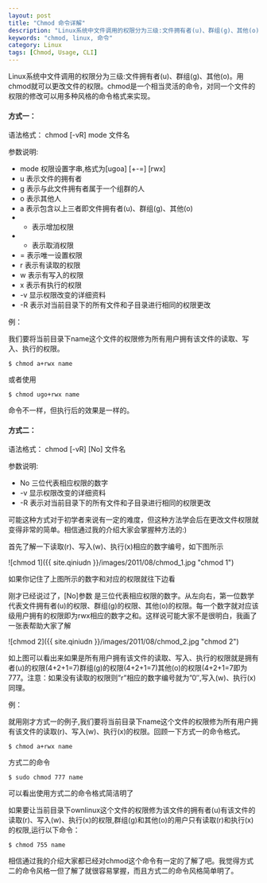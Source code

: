 ```yaml
---
layout: post
title: "Chmod 命令详解"
description: "Linux系统中文件调用的权限分为三级:文件拥有者(u)、群组(g)、其他(o)。用chmod就可以更改文件的权限。"
keywords: "chmod, linux, 命令"
category: Linux
tags: [Chmod, Usage, CLI]
---
```


Linux系统中文件调用的权限分为三级:文件拥有者(u)、群组(g)、其他(o)。用chmod就可以更改文件的权限。chmod是一个相当灵活的命令，对同一个文件的权限的修改可以用多种风格的命令格式来实现。

#### 方式一：

语法格式： chmod [-vR] mode 文件名

参数说明:

<!-- more -->
- mode 权限设置字串,格式为[ugoa] [+-=] [rwx]
- u 表示文件的拥有者
- g 表示与此文件拥有者属于一个组群的人
- o 表示其他人
- a 表示包含以上三者即文件拥有者(u)、群组(g)、其他(o)
- + 表示增加权限
- - 表示取消权限
- = 表示唯一设置权限
- r 表示有读取的权限
- w 表示有写入的权限
- x 表示有执行的权限
- -v 显示权限改变的详细资料
- -R 表示对当前目录下的所有文件和子目录进行相同的权限更改

例：

我们要将当前目录下name这个文件的权限修为所有用户拥有该文件的读取、写入、执行的权限。

    $ chmod a+rwx name

或者使用

    $ chmod ugo+rwx name

命令不一样，但执行后的效果是一样的。

#### 方式二：

语法格式： chmod [-vR] [No] 文件名

参数说明:

- No 三位代表相应权限的数字
- -v 显示权限改变的详细资料
- -R 表示对当前目录下的所有文件和子目录进行相同的权限更改

可能这种方式对于初学者来说有一定的难度，但这种方法学会后在更改文件权限就变得非常的简单。相信通过我的介绍大家会掌握种方法的:)

首先了解一下读取(r)、写入(w)、执行(x)相应的数字编号，如下图所示

![chmod 1]({{ site.qiniudn }}/images/2011/08/chmod_1.jpg "chmod 1")

如果你记住了上图所示的数字和对应的权限就往下边看

刚才已经说过了，[No]参数 是三位代表相应权限的数字。从左向右，第一位数学代表文件拥有者(u)的权限、群组(g)的权限、其他(o)的权限。每一个数字就对应该级用户拥有的权限即为rwx相应的数字之和。这样说可能大家不是很明白，我画了一张表帮助大家了解

![chmod 2]({{ site.qiniudn }}/images/2011/08/chmod_2.jpg "chmod 2")

如上图可以看出来如果是所有用户拥有该文件的读取、写入、执行的权限就是拥有者(u)的权限(4+2+1=7)群组(g)的权限(4+2+1=7)其他(o)的权限(4+2+1=7即为777。注意：如果没有读取的权限则”r”相应的数字编号就为”0″,写入(w)、执行(x)同理。

例：

就用刚才方式一的例子,我们要将当前目录下name这个文件的权限修为所有用户拥有该文件的读取(r)、写入(w)、执行(x)的权限。回顾一下方式一的命令格式。

    $ chmod a+rwx name

方式二的命令

    $ sudo chmod 777 name

可以看出使用方式二的命令格式简洁明了

如果要让当前目录下ownlinux这个文件的权限修为该文件的拥有者(u)有该文件的读取(r)、写入(w)、执行(x)的权限,群组(g)和其他(o)的用户只有读取(r)和执行(x)的权限,运行以下命令：

    $ chmod 755 name

相信通过我的介绍大家都已经对chmod这个命令有一定的了解了吧。我觉得方式二的命令风格一但了解了就很容易掌握，而且方式二的命令风格简单明了。
